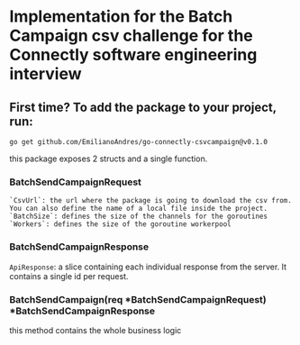 # Implementation for the Batch Campaign csv challenge for the Connectly software engineering interview

## First time? To add the package to your project, run:
`go get github.com/EmilianoAndres/go-connectly-csvcampaign@v0.1.0`

this package exposes 2 structs and a single function.

### BatchSendCampaignRequest
```
`CsvUrl`: the url where the package is going to download the csv from. You can also define the name of a local file inside the project.
`BatchSize`: defines the size of the channels for the goroutines
`Workers`: defines the size of the goroutine workerpool
```


### BatchSendCampaignResponse
`ApiResponse`: a slice containing each individual response from the server. It contains a single id per request.

### BatchSendCampaign(req *BatchSendCampaignRequest) *BatchSendCampaignResponse
this method contains the whole business logic